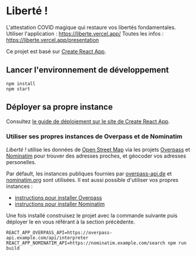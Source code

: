 # Liberté !

L'attestation COVID magique qui restaure vos libertés fondamentales.
Utiliser l'application : https://liberte.vercel.app/
Toutes les infos : https://liberte.vercel.app/presentation



Ce projet est basé sur [Create React App](https://create-react-app.dev/).

## Lancer l'environnement de développement

    npm install
    npm start

## Déployer sa propre instance

Consultez [le guide de déploiement sur le site de Create React App](https://create-react-app.dev/docs/deployment/).

### Utiliser ses propres instances de Overpass et de Nominatim

*Liberté !* utilise les données de [Open Street Map](https://www.openstreetmap.org) via les projets [Overpass](https://wiki.openstreetmap.org/wiki/Overpass_API) et [Nominatim](https://nominatim.org/) pour trouver des adresses proches, et géocoder vos adresses personelles.

Par défault, les instances publiques fournies par [overpass-api.de](https://overpass-api.de) et [nominatim.org](https://nominatim.openstreetmap.org) sont utilisées.
Il est aussi possible d'utiliser vos propres instances :

* [instructions pour installer Overpass](https://overpass-api.de/no_frills.html)
* [instructions pour installer Nominatim](https://nominatim.org/release-docs/latest/admin/Installation/)

Une fois installé construisez le projet avec la commande suivante puis déployer le en vous référant à la section précèdente.

    REACT_APP_OVERPASS_API=https://overpass-api.example.com/api/interpreter REACT_APP_NOMINATIM_API=https://nominatim.example.com/search npm run build
